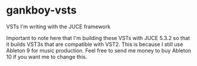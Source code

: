 # gankboy-vsts
VSTs I'm writing with the JUCE framework

Important to note here that I'm building these VSTs with JUCE 5.3.2 so that it builds VST3s that are compatible with VST2. This is because I still use Ableton 9 for music production. Feel free to send me money to buy Ableton 10 if you want me to change this.
